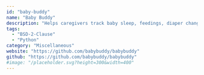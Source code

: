 ```yaml
---
id: "baby-buddy"
name: "Baby Buddy"
description: "Helps caregivers track baby sleep, feedings, diaper changes, and tummy time."
tags:
  - "BSD-2-Clause"
  - "Python"
category: "Miscellaneous"
website: "https://github.com/babybuddy/babybuddy"
github: "https://github.com/babybuddy/babybuddy"
#image: "/placeholder.svg?height=300&width=400"
---
```



